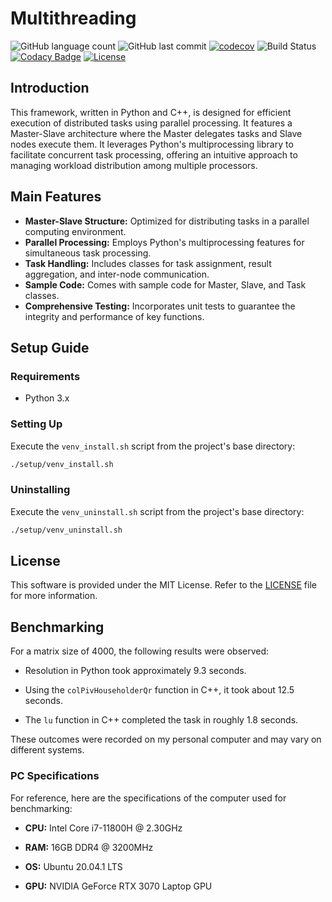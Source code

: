 # Multithreading

![GitHub language count](https://img.shields.io/github/languages/count/PinconP/tp-multithreading)
![GitHub last commit](https://img.shields.io/github/last-commit/PinconP/tp-multithreading)
[![codecov](https://codecov.io/gh/PinconP/tp-multithreading/graph/badge.svg?token=XN361JU1D1)](https://codecov.io/gh/PinconP/tp-multithreading)
![Build Status](https://app.travis-ci.com/PinconP/tp-multithreading.svg?branch=main)
[![Codacy Badge](https://app.codacy.com/project/badge/Grade/6d6b3dda03a7462da8d6054a633f69f2)](https://app.codacy.com/gh/PinconP/tp-multithreading/dashboard?utm_source=gh&utm_medium=referral&utm_content=&utm_campaign=Badge_grade)
[![License](https://img.shields.io/badge/License-MIT-yellow.svg)](https://opensource.org/licenses/MIT)

## Introduction

This framework, written in Python and C++, is designed for efficient execution of distributed tasks using parallel processing. It features a Master-Slave architecture where the Master delegates tasks and Slave nodes execute them. It leverages Python's multiprocessing library to facilitate concurrent task processing, offering an intuitive approach to managing workload distribution among multiple processors.

## Main Features

- **Master-Slave Structure:** Optimized for distributing tasks in a parallel computing environment.
- **Parallel Processing:** Employs Python's multiprocessing features for simultaneous task processing.
- **Task Handling:** Includes classes for task assignment, result aggregation, and inter-node communication.
- **Sample Code:** Comes with sample code for Master, Slave, and Task classes.
- **Comprehensive Testing:** Incorporates unit tests to guarantee the integrity and performance of key functions.

## Setup Guide

### Requirements

- Python 3.x

### Setting Up

Execute the `venv_install.sh` script from the project's base directory:

```bash
./setup/venv_install.sh
```

### Uninstalling

Execute the `venv_uninstall.sh` script from the project's base directory:

```bash
./setup/venv_uninstall.sh
```

## License

This software is provided under the MIT License. Refer to the [LICENSE](LICENSE) file for more information.

## Benchmarking

For a matrix size of 4000, the following results were observed:

- Resolution in Python took approximately 9.3 seconds.

- Using the `colPivHouseholderQr` function in C++, it took about 12.5 seconds.

- The `lu` function in C++ completed the task in roughly 1.8 seconds.

These outcomes were recorded on my personal computer and may vary on different systems.

### PC Specifications

For reference, here are the specifications of the computer used for benchmarking:

- **CPU:** Intel Core i7-11800H @ 2.30GHz

- **RAM:** 16GB DDR4 @ 3200MHz

- **OS:** Ubuntu 20.04.1 LTS

- **GPU:** NVIDIA GeForce RTX 3070 Laptop GPU
